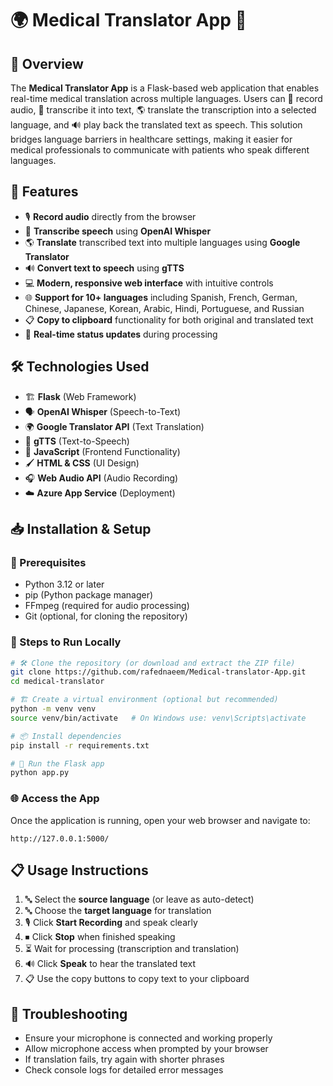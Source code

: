 # 🌍 Medical Translator App 🏥

## 📝 Overview
The **Medical Translator App** is a Flask-based web application that enables real-time medical translation across multiple languages. Users can 🎤 record audio, 📝 transcribe it into text, 🌎 translate the transcription into a selected language, and 🔊 play back the translated text as speech. This solution bridges language barriers in healthcare settings, making it easier for medical professionals to communicate with patients who speak different languages.

## 🚀 Features
- 🎙 **Record audio** directly from the browser
- 📝 **Transcribe speech** using **OpenAI Whisper**
- 🌎 **Translate** transcribed text into multiple languages using **Google Translator**
- 🔊 **Convert text to speech** using **gTTS**
- 💻 **Modern, responsive web interface** with intuitive controls
- 🌐 **Support for 10+ languages** including Spanish, French, German, Chinese, Japanese, Korean, Arabic, Hindi, Portuguese, and Russian
- 📋 **Copy to clipboard** functionality for both original and translated text
- 🔄 **Real-time status updates** during processing

## 🛠 Technologies Used
- 🏗 **Flask** (Web Framework)
- 🗣 **OpenAI Whisper** (Speech-to-Text)
- 🌍 **Google Translator API** (Text Translation)
- 🎵 **gTTS** (Text-to-Speech)
- 🎨 **JavaScript** (Frontend Functionality)
- 🖌 **HTML & CSS** (UI Design)
- 🎧 **Web Audio API** (Audio Recording)
- ☁️ **Azure App Service** (Deployment)

## 📥 Installation & Setup
### 📌 Prerequisites
- Python 3.12 or later
- pip (Python package manager)
- FFmpeg (required for audio processing)
- Git (optional, for cloning the repository)

### 📌 Steps to Run Locally
```bash
# 🛠 Clone the repository (or download and extract the ZIP file)
git clone https://github.com/rafednaeem/Medical-translator-App.git
cd medical-translator

# 🏗 Create a virtual environment (optional but recommended)
python -m venv venv
source venv/bin/activate   # On Windows use: venv\Scripts\activate

# 📦 Install dependencies
pip install -r requirements.txt

# 🚀 Run the Flask app
python app.py
```

### 🌐 Access the App
Once the application is running, open your web browser and navigate to:
```
http://127.0.0.1:5000/
```

## 📋 Usage Instructions
1. 🔤 Select the **source language** (or leave as auto-detect)
2. 🔤 Choose the **target language** for translation
3. 🎙 Click **Start Recording** and speak clearly
4. ⏹ Click **Stop** when finished speaking
5. ⏳ Wait for processing (transcription and translation)
6. 🔊 Click **Speak** to hear the translated text
7. 📋 Use the copy buttons to copy text to your clipboard

## 🔧 Troubleshooting
- Ensure your microphone is connected and working properly
- Allow microphone access when prompted by your browser
- If translation fails, try again with shorter phrases
- Check console logs for detailed error messages
